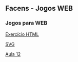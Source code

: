 ## Facens - Jogos WEB

### Jogos para WEB

[Exercício HTML](https://fenalerin.github.io/facens_jogos_web/HTML/HTML1_1.html)

[SVG](https://fenalerin.github.io/facens_jogos_web/SVG/bandeira_japao.html)

[Aula 12](https://fenalerin.github.io/facens_jogos_web/AULA12/aula12.html)
